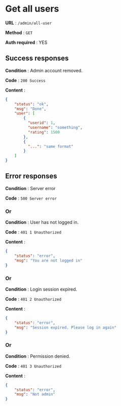 # Get all users
**URL** : `/admin/all-user`

**Method** : `GET`

**Auth required** : YES

## Success responses
**Condition** :  Admin account removed.

**Code** : `200 Success`

**Content** :
```json
{
    "status": "ok",
    "msg": "Done",
    "user": [
        {
          "userid": 1,
          "username": "something",
          "rating": 1500
        },
        {
          "...": "same format"
        }
    ]
}
```

## Error responses
**Condition** :  Server error

**Code** : `500 Server error`

### Or

**Condition** :  User has not logged in.

**Code** : `401 1 Unauthorized`

**Content** :
```json
{
    "status": "error",
    "msg": "You are not logged in"
}
```

### Or

**Condition** :  Login session expired.

**Code** : `401 2 Unauthorized`

**Content** :
```json
{
    "status": "error",
    "msg": "Session expired. Please log in again"
}
```

### Or

**Condition** :  Permission denied.

**Code** : `401 3 Unauthorized`

**Content** :
```json
{
    "status": "error",
    "msg": "Not admin"
}
```

